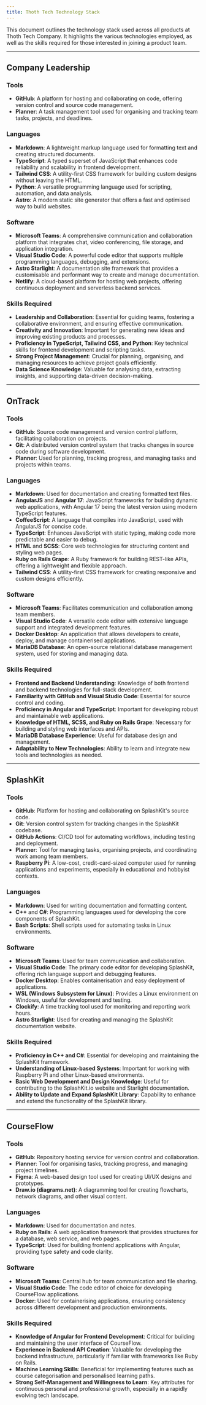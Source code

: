 ```yaml
---
title: Thoth Tech Technology Stack
---
```


This document outlines the technology stack used across all products at Thoth Tech Company. It highlights the various technologies employed, as well as the skills required for those interested in joining a product team.

---

## Company Leadership

### Tools
- **GitHub**: A platform for hosting and collaborating on code, offering version control and source code management.
- **Planner**: A task management tool used for organising and tracking team tasks, projects, and deadlines.

### Languages
- **Markdown**: A lightweight markup language used for formatting text and creating structured documents.
- **TypeScript**: A typed superset of JavaScript that enhances code reliability and scalability in frontend development.
- **Tailwind CSS**: A utility-first CSS framework for building custom designs without leaving the HTML.
- **Python**: A versatile programming language used for scripting, automation, and data analysis.
- **Astro**: A modern static site generator that offers a fast and optimised way to build websites.

### Software
- **Microsoft Teams**: A comprehensive communication and collaboration platform that integrates chat, video conferencing, file storage, and application integration.
- **Visual Studio Code**: A powerful code editor that supports multiple programming languages, debugging, and extensions.
- **Astro Starlight**: A documentation site framework that provides a customisable and performant way to create and manage documentation.
- **Netlify**: A cloud-based platform for hosting web projects, offering continuous deployment and serverless backend services.

### Skills Required
- **Leadership and Collaboration**: Essential for guiding teams, fostering a collaborative environment, and ensuring effective communication.
- **Creativity and Innovation**: Important for generating new ideas and improving existing products and processes.
- **Proficiency in TypeScript, Tailwind CSS, and Python**: Key technical skills for frontend development and scripting tasks.
- **Strong Project Management**: Crucial for planning, organising, and managing resources to achieve project goals efficiently.
- **Data Science Knowledge**: Valuable for analysing data, extracting insights, and supporting data-driven decision-making.

---

## OnTrack

### Tools
- **GitHub**: Source code management and version control platform, facilitating collaboration on projects.
- **Git**: A distributed version control system that tracks changes in source code during software development.
- **Planner**: Used for planning, tracking progress, and managing tasks and projects within teams.

### Languages
- **Markdown**: Used for documentation and creating formatted text files.
- **AngularJS** and **Angular 17**: JavaScript frameworks for building dynamic web applications, with Angular 17 being the latest version using modern TypeScript features.
- **CoffeeScript**: A language that compiles into JavaScript, used with AngularJS for concise code.
- **TypeScript**: Enhances JavaScript with static typing, making code more predictable and easier to debug.
- **HTML** and **SCSS**: Core web technologies for structuring content and styling web pages.
- **Ruby on Rails Grape**: A Ruby framework for building REST-like APIs, offering a lightweight and flexible approach.
- **Tailwind CSS**: A utility-first CSS framework for creating responsive and custom designs efficiently.

### Software
- **Microsoft Teams**: Facilitates communication and collaboration among team members.
- **Visual Studio Code**: A versatile code editor with extensive language support and integrated development features.
- **Docker Desktop**: An application that allows developers to create, deploy, and manage containerised applications.
- **MariaDB Database**: An open-source relational database management system, used for storing and managing data.

### Skills Required
- **Frontend and Backend Understanding**: Knowledge of both frontend and backend technologies for full-stack development.
- **Familiarity with GitHub and Visual Studio Code**: Essential for source control and coding.
- **Proficiency in Angular and TypeScript**: Important for developing robust and maintainable web applications.
- **Knowledge of HTML, SCSS, and Ruby on Rails Grape**: Necessary for building and styling web interfaces and APIs.
- **MariaDB Database Experience**: Useful for database design and management.
- **Adaptability to New Technologies**: Ability to learn and integrate new tools and technologies as needed.

---

## SplashKit

### Tools
- **GitHub**: Platform for hosting and collaborating on SplashKit's source code.
- **Git**: Version control system for tracking changes in the SplashKit codebase.
- **GitHub Actions**: CI/CD tool for automating workflows, including testing and deployment.
- **Planner**: Tool for managing tasks, organising projects, and coordinating work among team members.
- **Raspberry Pi**: A low-cost, credit-card-sized computer used for running applications and experiments, especially in educational and hobbyist contexts.

### Languages
- **Markdown**: Used for writing documentation and formatting content.
- **C++** and **C#**: Programming languages used for developing the core components of SplashKit.
- **Bash Scripts**: Shell scripts used for automating tasks in Linux environments.

### Software
- **Microsoft Teams**: Used for team communication and collaboration.
- **Visual Studio Code**: The primary code editor for developing SplashKit, offering rich language support and debugging features.
- **Docker Desktop**: Enables containerisation and easy deployment of applications.
- **WSL (Windows Subsystem for Linux)**: Provides a Linux environment on Windows, useful for development and testing.
- **Clockify**: A time tracking tool used for monitoring and reporting work hours.
- **Astro Starlight**: Used for creating and managing the SplashKit documentation website.

### Skills Required
- **Proficiency in C++ and C#**: Essential for developing and maintaining the SplashKit framework.
- **Understanding of Linux-based Systems**: Important for working with Raspberry Pi and other Linux-based environments.
- **Basic Web Development and Design Knowledge**: Useful for contributing to the SplashKit.io website and Starlight documentation.
- **Ability to Update and Expand SplashKit Library**: Capability to enhance and extend the functionality of the SplashKit library.

---

## CourseFlow

### Tools
- **GitHub**: Repository hosting service for version control and collaboration.
- **Planner**: Tool for organising tasks, tracking progress, and managing project timelines.
- **Figma**: A web-based design tool used for creating UI/UX designs and prototypes.
- **Draw.io (diagrams.net)**: A diagramming tool for creating flowcharts, network diagrams, and other visual content.

### Languages
- **Markdown**: Used for documentation and notes.
- **Ruby on Rails**: A web application framework that provides structures for a database, web service, and web pages.
- **TypeScript**: Used for building frontend applications with Angular, providing type safety and code clarity.

### Software
- **Microsoft Teams**: Central hub for team communication and file sharing.
- **Visual Studio Code**: The code editor of choice for developing CourseFlow applications.
- **Docker**: Used for containerising applications, ensuring consistency across different development and production environments.

### Skills Required
- **Knowledge of Angular for Frontend Development**: Critical for building and maintaining the user interface of CourseFlow.
- **Experience in Backend API Creation**: Valuable for developing the backend infrastructure, particularly if familiar with frameworks like Ruby on Rails.
- **Machine Learning Skills**: Beneficial for implementing features such as course categorisation and personalised learning paths.
- **Strong Self-Management and Willingness to Learn**: Key attributes for continuous personal and professional growth, especially in a rapidly evolving tech landscape.